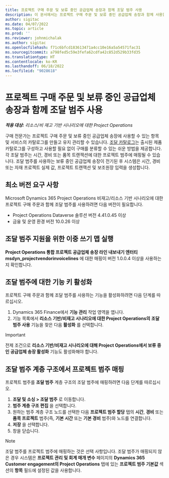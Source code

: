 ```yaml
---
title: 프로젝트 구매 주문 및 보류 중인 공급업체 송장과 함께 조달 범주 사용
description: 이 문서에서는 프로젝트 구매 주문 및 보류 중인 공급업체 송장과 함께 사용할 수 있는 조달 범주를 구성하는 방법을 설명합니다.
author: sigitac
ms.date: 04/07/2022
ms.topic: article
ms.prod: ''
ms.reviewer: johnmichalak
ms.author: sigitac
ms.openlocfilehash: f71c6bfcd183613471a4cc10e16a5a54571fac31
ms.sourcegitcommit: a798fed5c59e3fefa62cdfa42c852d529b33fd35
ms.translationtype: HT
ms.contentlocale: ko-KR
ms.lasthandoff: 06/18/2022
ms.locfileid: "9028618"
---
```

# <a name="use-procurement-categories-with-project-purchase-orders-and-pending-vendor-invoices"></a>프로젝트 구매 주문 및 보류 중인 공급업체 송장과 함께 조달 범주 사용

_**적용 대상:** 리소스/비 재고 기반 시나리오에 대한 Project Operations_

구매 전문가는 프로젝트 구매 주문 및 보류 중인 공급업체 송장에 사용할 수 있는 항목 및 서비스의 카탈로그를 만들고 유지 관리할 수 있습니다. [조달 카탈로그](/dynamics365/supply-chain/procurement/procurement-catalogs)는 출시된 제품 카탈로그를 구성하고 사용할 필요 없이 구매를 분류할 수 있는 쉬운 방법을 제공합니다. 각 조달 범주는 시간, 경비 또는 품목 트랜잭션에 대한 프로젝트 범주에 매핑될 수 있습니다. 조달 범주를 사용하는 보류 중인 공급업체 송장이 전기된 후 시스템은 시간, 경비 또는 자재 프로젝트 실제 값, 프로젝트 트랜잭션 및 보조원장 입력을 생성합니다.

## <a name="minimum-version-requirements"></a>최소 버전 요구 사항

Microsoft Dynamics 365 Project Operations 비재고/리소스 기반 시나리오에 대한 프로젝트 구매 주문과 함께 조달 범주를 사용하려면 다음 버전이 필요합니다.

- Project Operations Dataverse 솔루션 버전 4.41.0.45 이상
- 금융 및 운영 환경 버전 10.0.26 이상

## <a name="run-dual-write-maps-for-procurement-category-support"></a>조달 범주 지원을 위한 이중 쓰기 맵 실행

**Project Operations 통합 프로젝트 공급업체 송장 라인 내보내기 엔터티 msdyn\_projectvendorinvoicelines** 에 대한 매핑이 버전 1.0.0.4 이상을 사용하는지 확인합니다.

## <a name="enable-the-feature-key-for-procurement-categories"></a>조달 범주에 대한 기능 키 활성화

프로젝트 구매 주문과 함께 조달 범주를 사용하는 기능을 활성화하려면 다음 단계를 따르십시오.

1. Dynamics 365 Finance에서 **기능 관리** 작업 영역을 엽니다.
1. 기능 목록에서 **리소스 기반/비재고 시나리오에 대한 Project Operations의 조달 범주 사용** 기능을 찾은 다음 **활성화** 를 선택합니다.

> [!IMPORTANT]
> 전제 조건으로 **리소스 기반/비재고 시나리오에 대해 Project Operations에서 보류 중인 공급업체 송장 활성화** 기능도 활성화해야 합니다.

## <a name="map-project-categories-in-the-procurement-category-hierarchy"></a>조달 범주 계층 구조에서 프로젝트 범주 매핑

프로젝트 범주를 **조달 범주** 계층 구조의 조달 범주에 매핑하려면 다음 단계를 따르십시오.

1. **조달 및 소싱 \> 조달 범주** 로 이동합니다.
1. **범주 계층 구조 편집** 을 선택합니다.
1. 원하는 범주 계층 구조 노드를 선택한 다음 **프로젝트 범주 할당** 탭의 **시간**, **경비** 또는 **품목 프로젝트** 범주(즉, **기본 시간** 또는 **기본 경비** 범주)와 노드를 연결합니다.
1. **저장** 을 선택합니다.
1. 창을 닫습니다.

> [!NOTE]
> 조달 범주를 프로젝트 범주에 매핑하는 것은 선택 사항입니다. 조달 범주가 매핑되지 않은 경우 시스템은 **프로젝트 관리 및 회계 매개 변수** 페이지의 **Dynamics 365 Customer engagement의 Project Operations** 탭에 있는 **프로젝트 범주 기본값** 섹션의 **항목** 필드에 설정된 값을 사용합니다.
